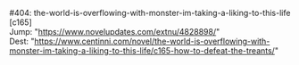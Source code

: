 #404: the-world-is-overflowing-with-monster-im-taking-a-liking-to-this-life [c165] <br/>
Jump: "https://www.novelupdates.com/extnu/4828898/" <br/>
Dest: "https://www.centinni.com/novel/the-world-is-overflowing-with-monster-im-taking-a-liking-to-this-life/c165-how-to-defeat-the-treants/"